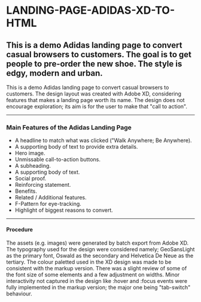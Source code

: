 # LANDING-PAGE-ADIDAS-XD-TO-HTML

## This is a demo Adidas landing page to convert casual browsers to customers. The goal is to get people to pre-order the new shoe. The style is edgy, modern and urban.

This is a demo Adidas landing page to convert casual browsers to customers. The design layout was created with Adobe XD, considering features that makes a landing page worth its name. The design does not encourage exploration; its aim is for the user to make that "call to action".

***

### Main Features of the Adidas Landing Page

* A headline to match what was clicked ("Walk Anywhere; Be Anywhere).
* A supporting body of text to provide extra details.
* Hero image.
* Unmissable call-to-action buttons.
* A subheading.
* A supporting body of text.
* Social proof.
* Reinforcing statement.
* Benefits.
* Related / Additional features.
* F-Pattern for eye-tracking. 
* Highlight of biggest reasons to convert.

***

#### Procedure

The assets (e.g. images) were generated by batch export from Adobe XD. The typography used for the design were considered namely; GeoSansLight as the primary font, Oswald as the secondary and Helvetica De Neue as the tertiary. The colour paletted used in the XD design was made to be consistent with the markup version. There was a slight review of some of the font size of some elements and a few adjustment on widths. Minor interactivity not captured in the design like :hover and :focus events were fully implemented in the markup version; the major one being "tab-switch" behaviour.


